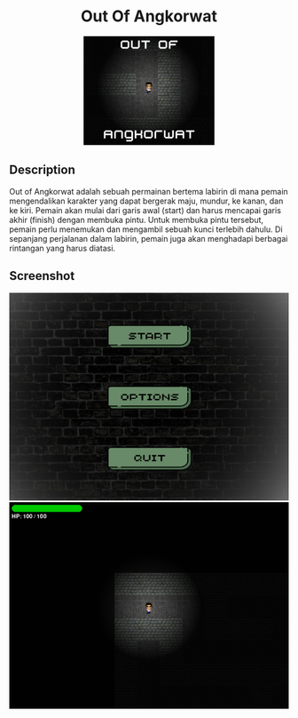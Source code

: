 <h1 align="center">Out Of Angkorwat</h1>
<p align="center">
  <img src="icon.png" height="196px" />
</p>

## Description
Out of Angkorwat adalah sebuah permainan bertema labirin di mana pemain mengendalikan karakter yang dapat bergerak maju, mundur, ke kanan, dan ke kiri. Pemain akan mulai dari garis awal (start) dan harus mencapai garis akhir (finish) dengan membuka pintu. Untuk membuka pintu tersebut, pemain perlu menemukan dan mengambil sebuah kunci terlebih dahulu. Di sepanjang perjalanan dalam labirin, pemain juga akan menghadapi berbagai rintangan yang harus diatasi.

## Screenshot
<img src="screenshot/menu.png">
<img src="screenshot/game.png">
